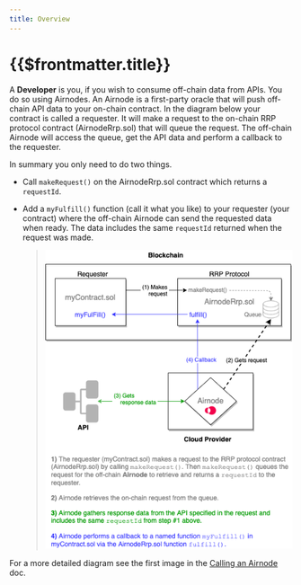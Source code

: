 ```yaml
---
title: Overview
---
```


# {{$frontmatter.title}}

A **Developer** is you, if you wish to consume off-chain data from APIs. You do so using Airnodes. An Airnode is a first-party oracle that will push off-chain API data to your on-chain contract. In the diagram below your contract is called a requester. It will make a request to the on-chain RRP protocol contract (AirnodeRrp.sol) that will queue the request. The off-chain Airnode will access the queue, get the API data and perform a callback to the requester.

In summary you only need to do two things.

- Call `makeRequest()` on the AirnodeRrp.sol contract which returns a `requestId`.
- Add a `myFulfill()` function (call it what you like) to your requester (your contract) where the off-chain Airnode can send the requested data when ready. The data includes the same `requestId` returned when the request was made.

  > ![call](../assets/images/developer-overview.png)

For a more detailed diagram see the first image in the [Calling an Airnode](./call-an-airnode.md) doc.